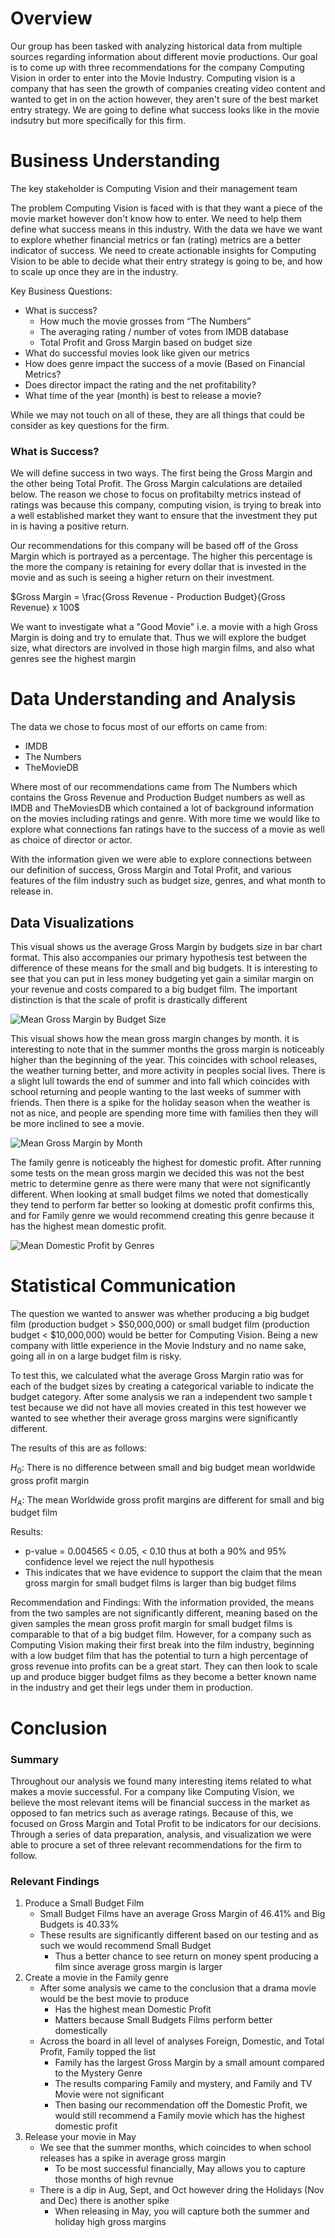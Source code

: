 # Overview

Our group has been tasked with analyzing historical data from multiple sources regarding information about different movie productions. Our goal is to come up with three recommendations for the company Computing Vision in order to enter into the Movie Industry. Computing vision is a company that has seen the growth of companies creating video content and wanted to get in on the action however, they aren't sure of the best market entry strategy. We are going to define what success looks like in the movie indsutry but more specifically for this firm.

# Business Understanding

The key stakeholder is Computing Vision and their management team

The problem Computing Vision is faced with is that they want a piece of the movie market however don't know how to enter. We need to help them define what success means in this industry. With the data we have we want to explore whether financial metrics or fan (rating) metrics are a better indicator of success. We need to create actionable insights for Computing Vision to be able to decide what their entry strategy is going to be, and how to scale up once they are in the industry.

Key Business Questions: 
* What is success?
    * How much the movie grosses from “The Numbers”
    * The averaging rating / number of votes from IMDB database
    * Total Profit and Gross Margin based on budget size
* What do successful movies look like given our metrics
* How does genre impact the success of a movie (Based on Financial Metrics?
* Does director impact the rating and the net profitability?
* What time of the year (month) is best to release a movie?

While we may not touch on all of these, they are all things that could be consider as key questions for the firm. 

### What is Success?

We will define success in two ways. The first being the Gross Margin and the other being Total Profit. The Gross Margin calculations are detailed below. The reason we chose to focus on profitabilty metrics instead of ratings was because this company, computing vision, is trying to break into a well established market they want to ensure that the investment they put in is having a positive return. 

Our recommendations for this company will be based off of the Gross Margin which is portrayed as a percentage. The higher this percentage is the more the company is retaining for every dollar that is invested in the movie and as such is seeing a higher return on their investment. 

$Gross Margin = \frac{Gross Revenue - Production Budget}{Gross Revenue} x 100$

We want to investigate what a "Good Movie" i.e. a movie with a high Gross Margin is doing and try to emulate that. Thus we will explore the budget size, what directors are involved in those high margin films, and also what genres see the highest margin

# Data Understanding and Analysis

The data we chose to focus most of our efforts on came from:
* IMDB
* The Numbers
* TheMovieDB

Where most of our recommendations came from The Numbers which contains the Gross Revenue and Production Budget numbers as well as IMDB and TheMoviesDB which contained a lot of background information on the movies including ratings and genre. With more time we would like to explore what connections fan ratings have to the success of a movie as well as choice of director or actor.

With the information given we were able to explore connections between our definition of success, Gross Margin and Total Profit, and various features of the film industry such as budget size, genres, and what month to release in. 


## Data Visualizations

This visual shows us the average Gross Margin by budgets size in bar chart format. This also accompanies our primary hypothesis test between the difference of these means for the small and big budgets. It is interesting to see that you can put in less money budgeting yet gain a similar margin on your revenue and costs compared to a big budget film. The important distinction is that the scale of profit is drastically different

![Mean Gross Margin by Budget Size](visuals/Mean_Gross_Margin_by_Budget_Size.png)

This visual shows how the mean gross margin changes by month. it is interesting to note that in the summer months the gross margin is noticeably higher than the beginning of the year. This coincides with school releases, the weather turning better, and more activity in peoples social lives. There is a slight lull towards the end of summer and into fall which coincides with school returning and people wanting to the last weeks of summer with friends. Then there is a spike for the holiday season when the weather is not as nice, and people are spending more time with families then they will be more inclined to see a movie. 

![Mean Gross Margin by Month](visuals/Mean_Gross_Margin_by_Month.png)

The family genre is noticeably the highest for domestic profit. After running some tests on the mean gross margin we decided this was not the best metric to determine genre as there were many that were not significantly different. When looking at small budget films we noted that domestically they tend to perform far better so looking at domestic profit confirms this, and for Family genre we would recommend creating this genre because it has the highest mean domestic profit.

![Mean Domestic Profit by Genres](visuals/Mean_Domestic_Profit_by_Genre.png)


# Statistical Communication

The question we wanted to answer was whether producing a big budget film (production budget > \$50,000,000) or small budget film (production budget < \$10,000,000) would be better for Computing Vision. Being a new company with little experience in the Movie Indstury and no name sake, going all in on a large budget film is risky. 

To test this, we calculated what the average Gross Margin ratio was for each of the budget sizes by creating a categorical variable to indicate the budget category. After some analysis we ran a independent two sample t test because we did not have all movies created in this test however we wanted to see whether their average gross margins were significantly different. 

The results of this are as follows:
    
$H_0:$ There is no difference between small and big budget mean worldwide gross profit margin 

$H_A:$ The mean Worldwide gross profit margins are different for small and big budget film
    
Results:
* p-value = 0.004565 < 0.05, < 0.10 thus at both a 90% and 95% confidence level we reject the null hypothesis
* This indicates that we have evidence to support the claim that the mean gross margin for small budget films is larger than big budget films

Recommendation and Findings: With the information provided, the means from the two samples are not significantly different, meaning based on the given samples the mean gross profit margin for small budget films is comparable to that of a big budget film.  However, for a company such as Computing Vision making their first break into the film industry, beginning with a low budget film that has the potential to turn a high percentage of gross revenue into profits can be a great start. They can then look to scale up and produce bigger budget films as they become a better known name in the industry and get their legs under them in production. 


# Conclusion

### Summary

Throughout our analysis we found many interesting items related to what makes a movie successful. For a company like Computing Vision, we believe the most relevant items will be financial success in the market as opposed to fan metrics such as average ratings. Because of this, we focused on Gross Margin and Total Profit to be indicators for our decisions. Through a series of data preparation, analysis, and visualization we were able to procure a set of three relevant recommendations for the firm to follow. 

### Relevant Findings
1. Produce a Small Budget Film
    * Small Budget Films have an average Gross Margin of 46.41% and Big Budgets is 40.33%
    * These results are significantly different based on our testing and as such we would recommend Small Budget
        * Thus a better chance to see return on money spent producing a film since average gross margin is larger
2. Create a movie in the Family genre
    * After some analysis we came to the conclusion that a drama movie would be the best movie to produce
        * Has the highest mean Domestic Profit
        * Matters because Small Budgets Films perform better domestically
    * Across the board in all level of analyses Foreign, Domestic, and Total Profit, Family topped the list
        * Family has the largest Gross Margin by a small amount compared to the Mystery Genre
        * The results comparing Family and mystery, and Family and TV Movie were not significant 
        * Then basing our recommendation off the Domestic Profit, we would still recommend a Family movie which has the highest domestic profit
3. Release your movie in May
    * We see that the summer months, which coincides to when school releases has a spike in average gross margin
        * To be most successful financially, May allows you to capture those months of high revnue
    * There is a dip in Aug, Sept, and Oct however dring the Holidays (Nov and Dec) there is another spike 
        * When releasing in May, you will capture both the summer and holiday high gross margins

